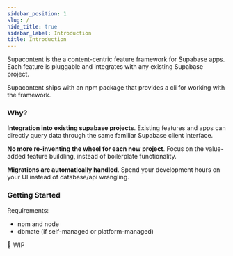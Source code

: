 ```yaml
---
sidebar_position: 1
slug: /
hide_title: true
sidebar_label: Introduction
title: Introduction
---
```


Supacontent is the a content-centric feature framework for Supabase apps. Each feature is pluggable and integrates with any existing Supabase project.

Supacontent ships with an npm package that provides a cli for working with the framework.

### Why?

**Integration into existing supabase projects**. Existing features and apps can directly query data through the same familiar Supabase client interface.

**No more re-inventing the wheel for eacn new project**. Focus on the value-added feature buildling, instead of boilerplate functionality.

**Migrations are automatically handled**. Spend your development hours on your UI instead of database/api wrangling.

### Getting Started

Requirements:

- npm and node
- dbmate (if self-managed or platform-managed)

🚧 WIP
